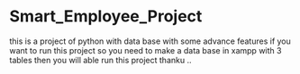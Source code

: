 # Smart_Employee_Project
this is a project of python with data base with some advance features
if you want to run this project so you need to make a data base in xampp with 3 tables then you will able run this project thanku ..

